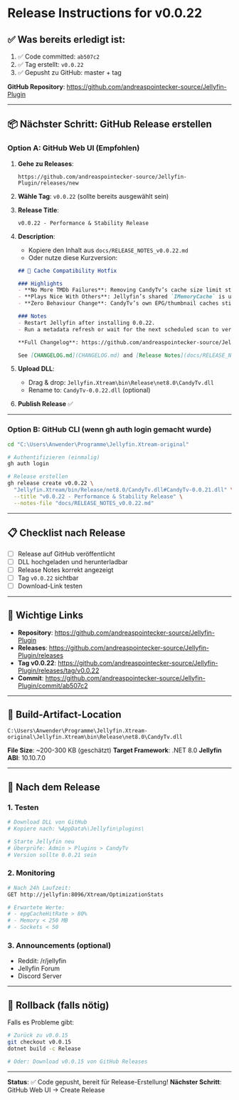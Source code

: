 # Release Instructions for v0.0.22

## ✅ Was bereits erledigt ist:

1. ✅ Code committed: `ab507c2`
2. ✅ Tag erstellt: `v0.0.22`
3. ✅ Gepusht zu GitHub: master + tag

**GitHub Repository**: https://github.com/andreaspointecker-source/Jellyfin-Plugin

---

## 📦 Nächster Schritt: GitHub Release erstellen

### Option A: GitHub Web UI (Empfohlen)

1. **Gehe zu Releases**:
   ```
   https://github.com/andreaspointecker-source/Jellyfin-Plugin/releases/new
   ```

2. **Wähle Tag**: `v0.0.22` (sollte bereits ausgewählt sein)

3. **Release Title**:
   ```
   v0.0.22 - Performance & Stability Release
   ```

4. **Description**:
   - Kopiere den Inhalt aus `docs/RELEASE_NOTES_v0.0.22.md`
   - Oder nutze diese Kurzversion:

   ```markdown
   ## 🔧 Cache Compatibility Hotfix

   ### Highlights
   - **No More TMDb Failures**: Removing CandyTv’s cache size limit stops `Cache entry must specify a value for Size`.
   - **Plays Nice With Others**: Jellyfin’s shared `IMemoryCache` is used unchanged, so other plugins keep working.
   - **Zero Behaviour Change**: CandyTv’s own EPG/thumbnail caches still track stats and clean themselves.

   ### Notes
   - Restart Jellyfin after installing 0.0.22.
   - Run a metadata refresh or wait for the next scheduled scan to verify clean logs.

   **Full Changelog**: https://github.com/andreaspointecker-source/Jellyfin-Plugin/compare/v0.0.21...v0.0.22

   See [CHANGELOG.md](CHANGELOG.md) and [Release Notes](docs/RELEASE_NOTES_v0.0.22.md) for details.
   ```

5. **Upload DLL**:
   - Drag & drop: `Jellyfin.Xtream\bin\Release\net8.0\CandyTv.dll`
   - Rename to: `CandyTv-0.0.22.dll` (optional)

6. **Publish Release** ✅

---

### Option B: GitHub CLI (wenn gh auth login gemacht wurde)

```bash
cd "C:\Users\Anwender\Programme\Jellyfin.Xtream-original"

# Authentifizieren (einmalig)
gh auth login

# Release erstellen
gh release create v0.0.22 \
  "Jellyfin.Xtream/bin/Release/net8.0/CandyTv.dll#CandyTv-0.0.21.dll" \
  --title "v0.0.22 - Performance & Stability Release" \
  --notes-file "docs/RELEASE_NOTES_v0.0.22.md"
```

---

## 📋 Checklist nach Release

- [ ] Release auf GitHub veröffentlicht
- [ ] DLL hochgeladen und herunterladbar
- [ ] Release Notes korrekt angezeigt
- [ ] Tag `v0.0.22` sichtbar
- [ ] Download-Link testen

---

## 🔗 Wichtige Links

- **Repository**: https://github.com/andreaspointecker-source/Jellyfin-Plugin
- **Releases**: https://github.com/andreaspointecker-source/Jellyfin-Plugin/releases
- **Tag v0.0.22**: https://github.com/andreaspointecker-source/Jellyfin-Plugin/releases/tag/v0.0.22
- **Commit**: https://github.com/andreaspointecker-source/Jellyfin-Plugin/commit/ab507c2

---

## 📁 Build-Artifact-Location

```
C:\Users\Anwender\Programme\Jellyfin.Xtream-original\Jellyfin.Xtream\bin\Release\net8.0\CandyTv.dll
```

**File Size**: ~200-300 KB (geschätzt)
**Target Framework**: .NET 8.0
**Jellyfin ABI**: 10.10.7.0

---

## 🎉 Nach dem Release

### 1. Testen
```bash
# Download DLL von GitHub
# Kopiere nach: %AppData%\Jellyfin\plugins\

# Starte Jellyfin neu
# Überprüfe: Admin > Plugins > CandyTv
# Version sollte 0.0.21 sein
```

### 2. Monitoring
```bash
# Nach 24h Laufzeit:
GET http://jellyfin:8096/Xtream/OptimizationStats

# Erwartete Werte:
# - epgCacheHitRate > 80%
# - Memory < 250 MB
# - Sockets < 50
```

### 3. Announcements (optional)
- Reddit: /r/jellyfin
- Jellyfin Forum
- Discord Server

---

## 🔄 Rollback (falls nötig)

Falls es Probleme gibt:

```bash
# Zurück zu v0.0.15
git checkout v0.0.15
dotnet build -c Release

# Oder: Download v0.0.15 von GitHub Releases
```

---

**Status**: ✅ Code gepusht, bereit für Release-Erstellung!
**Nächster Schritt**: GitHub Web UI → Create Release


